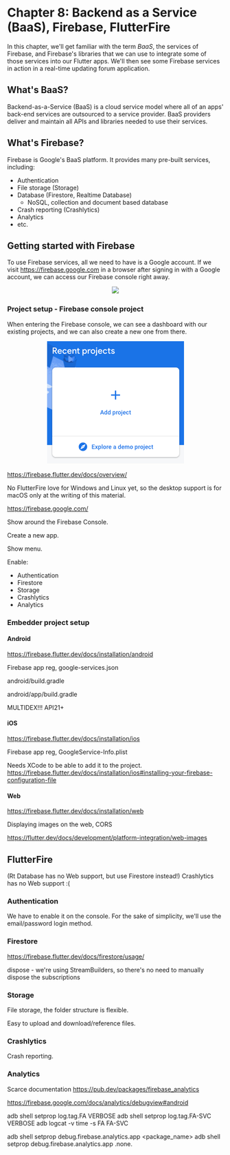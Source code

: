 # Chapter 8: Backend as a Service (BaaS), Firebase, FlutterFire

In this chapter, we'll get familiar with the term *BaaS*, the services of Firebase, and Firebase's libraries that we can use to integrate some of those services into our Flutter apps. We'll then see some Firebase services in action in a real-time updating forum application.

## What's BaaS?

Backend-as-a-Service (BaaS) is a cloud service model where all of an apps' back-end services are outsourced to a service provider. BaaS providers deliver and maintain all APIs and libraries needed to use their services.

## What's Firebase?

Firebase is Google's BaaS platform. It provides many pre-built services, including:

- Authentication
- File storage (Storage)
- Database (Firestore, Realtime Database)
  - NoSQL, collection and document based database
- Crash reporting (Crashlytics)
- Analytics
- etc.

## Getting started with Firebase

To use Firebase services, all we need to have is a Google account. If we visit https://firebase.google.com in a browser after signing in with a Google account, we can access our Firebase console right away.

<p align="center"><img src="images/08_firebase_console_button.png"/></p>

### Project setup - Firebase console project

When entering the Firebase console, we can see a dashboard with our existing projects, and we can also create a new one from there.

<p align="center"><img src="images/08_firebase_new_project.png"/></p>



https://firebase.flutter.dev/docs/overview/

No FlutterFire love for Windows and Linux yet, so the desktop support is for macOS only at the writing of this material.

https://firebase.google.com/

Show around the Firebase Console.

Create a new app.

Show menu.

Enable:

- Authentication
- Firestore
- Storage
- Crashlytics
- Analytics

### Embedder project setup

#### Android

https://firebase.flutter.dev/docs/installation/android

Firebase app reg, google-services.json

android/build.gradle

android/app/build.gradle

MULTIDEX!!! API21+

#### iOS

https://firebase.flutter.dev/docs/installation/ios

Firebase app reg, GoogleService-Info.plist

Needs XCode to be able to add it to the project.
https://firebase.flutter.dev/docs/installation/ios#installing-your-firebase-configuration-file

#### Web

https://firebase.flutter.dev/docs/installation/web

Displaying images on the web, CORS

https://flutter.dev/docs/development/platform-integration/web-images

## FlutterFire

(Rt Database has no Web support, but use Firestore instead!)
Crashlytics has no Web support :(

### Authentication

We have to enable it on the console. For the sake of simplicity, we'll use the email/password login method.

### Firestore

https://firebase.flutter.dev/docs/firestore/usage/

dispose - we're using StreamBuilders, so there's no need to manually dispose the subscriptions

### Storage

File storage, the folder structure is flexible.

Easy to upload and download/reference files.

### Crashlytics

Crash reporting.


### Analytics

Scarce documentation
https://pub.dev/packages/firebase_analytics

https://firebase.google.com/docs/analytics/debugview#android

adb shell setprop log.tag.FA VERBOSE
adb shell setprop log.tag.FA-SVC VERBOSE
adb logcat -v time -s FA FA-SVC

adb shell setprop debug.firebase.analytics.app <package_name>
adb shell setprop debug.firebase.analytics.app .none.